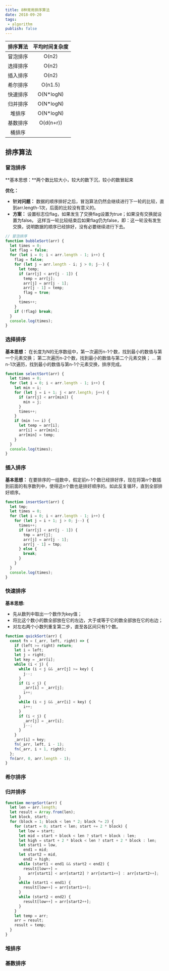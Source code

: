 ```yaml
---
title: 8种常用排序算法
date: 2018-09-20
tags:
 - algorithm
publish: false
---
```


| 排序算法 | 平均时间复杂度 |
| :------: | :------------: |
| 冒泡排序 |     O(n2)      |
| 选择排序 |     O(n2)      |
| 插入排序 |     O(n2)      |
| 希尔排序 |    O(n1.5)     |
| 快速排序 |   O(N*logN)    |
| 归并排序 |   O(N*logN)    |
|  堆排序  |   O(N*logN)    |
| 基数排序 |   O(d(n+r))    |
|  桶排序  |                |

## 排序算法

### 冒泡排序

**基本思想：**两个数比较大小，较大的数下沉，较小的数冒起来

**优化：**

- **针对问题：**
  数据的顺序排好之后，冒泡算法仍然会继续进行下一轮的比较，直到arr.length-1次，后面的比较没有意义的。
- **方案：**
  设置标志位flag，如果发生了交换flag设置为true；如果没有交换就设置为false。
  这样当一轮比较结束后如果flag仍为false，即：这一轮没有发生交换，说明数据的顺序已经排好，没有必要继续进行下去。

```js
// 冒泡排序
function bubbleSort(arr) {
  let times = 0;
  let flag = false;
  for (let i = 0; i < arr.length - 1; i++) {
    flag = false;
    for (let j = arr.length - i; j > 0; j--) {
      let temp;
      if (arr[j] < arr[j - 1]) {
        temp = arr[j];
        arr[j] = arr[j - 1];
        arr[j - 1] = temp;
        flag = true;
      }
      times++;
    }
    if (!flag) break;
  }
  console.log(times);
}
```

### 选择排序

**基本思想：**
在长度为N的无序数组中，第一次遍历n-1个数，找到最小的数值与第一个元素交换；
第二次遍历n-2个数，找到最小的数值与第二个元素交换；
...
第n-1次遍历，找到最小的数值与第n-1个元素交换，排序完成。

```js
function selectSort(arr) {
  let times = 0;
  for (let i = 0; i < arr.length - 1; i++) {
    let min = i;
    for (let j = i + 1; j < arr.length; j++) {
      if (arr[j] < arr[min]) {
        min = j;
      }
      times++;
    }
    if (min !== i) {
      let temp = arr[i];
      arr[i] = arr[min];
      arr[min] = temp;
    }
  }
  console.log(times);
}
```

### 插入排序

**基本思想：**
在要排序的一组数中，假定前n-1个数已经排好序，现在将第n个数插到前面的有序数列中，使得这n个数也是排好顺序的。如此反复循环，直到全部排好顺序。

```js
function insertSort(arr) {
  let tmp;
  let times = 0;
  for (let i = 0; i < arr.length - 1; i++) {
    for (let j = i + 1; j > 0; j--) {
      times++;
      if (arr[j] < arr[j - 1]) {
        tmp = arr[j];
        arr[j] = arr[j - 1];
        arr[j - 1] = tmp;
      } else {
        break;
      }
    }
  }
  console.log(times);
}
```

### 快速排序

**基本思想:**

- 先从数列中取出一个数作为key值；
- 将比这个数小的数全部放在它的左边，大于或等于它的数全部放在它的右边；
- 对左右两个小数列重复第二步，直至各区间只有1个数。

```js
function quickSort(arr) {
  const fn = (_arr, left, right) => {
    if (left >= right) return;
    let i = left;
    let j = right;
    let key = _arr[i];
    while (i < j) {
      while (i < j && _arr[j] >= key) {
        j--;
      }
      if (i < j) {
        _arr[i] = _arr[j];
        i++;
      }
      while (i < j && _arr[i] < key) {
        i++;
      }
      if (i < j) {
        _arr[j] = _arr[i];
        j--;
      }
    }
    _arr[i] = key;
    fn(_arr, left, i - 1);
    fn(_arr, i + 1, right);
  };
  fn(arr, 0, arr.length - 1);
}
```

### 希尔排序

### 归并排序

```js
function mergeSort(arr) {
  let len = arr.length;
  let result = Array.from(len);
  let block, start;
  for (block = 1; block < len * 2; block *= 2) {
    for (start = 0; start < len; start += 2 * block) {
      let low = start;
      let mid = start + block < len ? start + block : len;
      let high = start + 2 * block < len ? start + 2 * block : len;
      let start1 = low,
        end1 = mid;
      let start2 = mid,
        end2 = high;
      while (start1 < end1 && start2 < end2) {
        result[low++] =
          arr[start1] < arr[start2] ? arr[start1++] : arr[start2++];
      }
      while (start1 < end1) {
        result[low++] = arr[start1++];
      }
      while (start2 < end2) {
        result[low++] = arr[start2++];
      }
    }
    let temp = arr;
    arr = result;
    result = temp;
  }
}
```

### 堆排序

### 基数排序